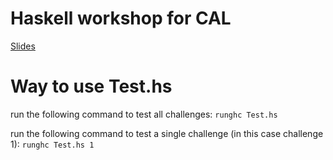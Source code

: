 # Haskell workshop for CAL
[Slides](https://docs.google.com/presentation/d/1SdPJRyJE2ux75ZBH_iuGdew-t3oUT2GzeeKuSiKhJ_Q/edit?usp=sharing)

# Way to use Test.hs
run the following command to test all challenges:
```runghc Test.hs```

run the following command to test a single challenge (in this case challenge 1):
```runghc Test.hs 1```
